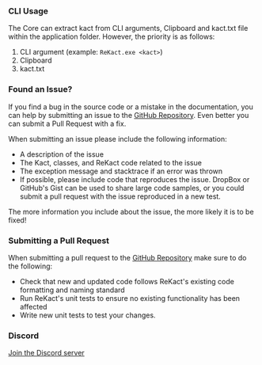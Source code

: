 ### CLI Usage
The Core can extract kact from CLI arguments, Clipboard and kact.txt file within the application folder. However, the priority is as follows:
1. CLI argument (example: `ReKact.exe <kact>`)
2. Clipboard
3. kact.txt

###  Found an Issue?

If you find a bug in the source code or a mistake in the documentation, you can help by submitting an issue to the [GitHub Repository](https://github.com/NotAnAPI/ReKact "GitHub Repository"). Even better you can submit a Pull Request with a fix.

When submitting an issue please include the following information:
- A description of the issue
- The Kact, classes, and ReKact code related to the issue
- The exception message and stacktrace if an error was thrown
- If possible, please include code that reproduces the issue. DropBox or GitHub's Gist can be used to share large code samples, or you could submit a pull request with the issue reproduced in a new test.


The more information you include about the issue, the more likely it is to be fixed!

###  Submitting a Pull Request

When submitting a pull request to the [GitHub Repository](https://github.com/NotAnAPI/ReKact "GitHub Repository") make sure to do the following:

- Check that new and updated code follows ReKact's existing code formatting and naming standard
- Run ReKact's unit tests to ensure no existing functionality has been affected
- Write new unit tests to test your changes.

### Discord
[Join the Discord server](https://discord.com/invite/MkzEUqEAbD "Join the Discord server")

